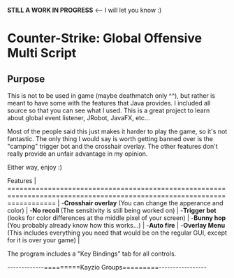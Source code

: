 **STILL A WORK IN PROGRESS** <-- I will let you know :)

Counter-Strike: Global Offensive Multi Script
=============================================================

Purpose
-------------------------------------------------------------
This is not to be used in game (maybe deathmatch only ^^), but
rather is meant to have some with the features that Java provides.
I included all source so that you can see what I used. This is a great
project to learn about global event listener, JRobot, JavaFX, etc...

Most of the people said this just makes it harder to play the game, so
it's not fantastic. The only thing I would say is worth getting banned over
is the "camping" trigger bot and the crosshair overlay. The other features
don't really provide an unfair advantage in my opinion.

Either way, enjoy :)

Features                                                                                                                 |
======================================================================================================================== |
-**Crosshair overlay** (You can change the apperance and color)	                                                         |
-**No recoil** (The sensitivity is still being worked on)                                                                |
-**Trigger bot** (looks for color differences at the middle pixel of your screen)                                        |
-**Bunny hop** (You probably already know how this works...)                                                             |
-**Auto fire**                                                                                                           |
-**Overlay Menu** (This includes everything you need that would be on the regular GUI, except for it is over your game)  |

The program includes a "Key Bindings" tab for all controls.


-------------=========Kayzio Groups=========-----------------
